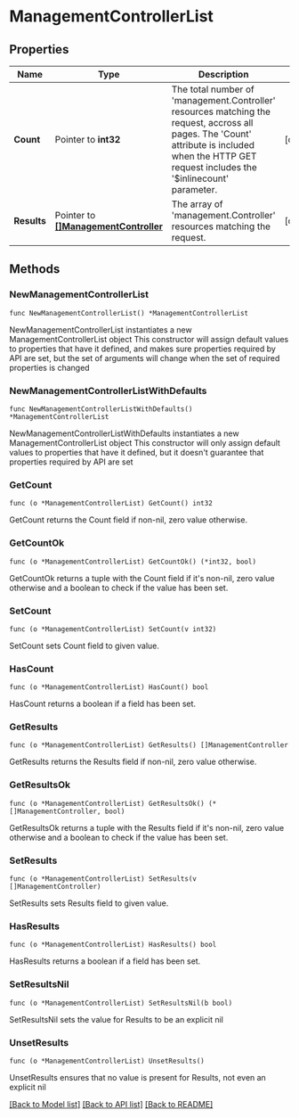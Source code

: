 # ManagementControllerList

## Properties

Name | Type | Description | Notes
------------ | ------------- | ------------- | -------------
**Count** | Pointer to **int32** | The total number of &#39;management.Controller&#39; resources matching the request, accross all pages. The &#39;Count&#39; attribute is included when the HTTP GET request includes the &#39;$inlinecount&#39; parameter. | [optional] 
**Results** | Pointer to [**[]ManagementController**](ManagementController.md) | The array of &#39;management.Controller&#39; resources matching the request. | [optional] 

## Methods

### NewManagementControllerList

`func NewManagementControllerList() *ManagementControllerList`

NewManagementControllerList instantiates a new ManagementControllerList object
This constructor will assign default values to properties that have it defined,
and makes sure properties required by API are set, but the set of arguments
will change when the set of required properties is changed

### NewManagementControllerListWithDefaults

`func NewManagementControllerListWithDefaults() *ManagementControllerList`

NewManagementControllerListWithDefaults instantiates a new ManagementControllerList object
This constructor will only assign default values to properties that have it defined,
but it doesn't guarantee that properties required by API are set

### GetCount

`func (o *ManagementControllerList) GetCount() int32`

GetCount returns the Count field if non-nil, zero value otherwise.

### GetCountOk

`func (o *ManagementControllerList) GetCountOk() (*int32, bool)`

GetCountOk returns a tuple with the Count field if it's non-nil, zero value otherwise
and a boolean to check if the value has been set.

### SetCount

`func (o *ManagementControllerList) SetCount(v int32)`

SetCount sets Count field to given value.

### HasCount

`func (o *ManagementControllerList) HasCount() bool`

HasCount returns a boolean if a field has been set.

### GetResults

`func (o *ManagementControllerList) GetResults() []ManagementController`

GetResults returns the Results field if non-nil, zero value otherwise.

### GetResultsOk

`func (o *ManagementControllerList) GetResultsOk() (*[]ManagementController, bool)`

GetResultsOk returns a tuple with the Results field if it's non-nil, zero value otherwise
and a boolean to check if the value has been set.

### SetResults

`func (o *ManagementControllerList) SetResults(v []ManagementController)`

SetResults sets Results field to given value.

### HasResults

`func (o *ManagementControllerList) HasResults() bool`

HasResults returns a boolean if a field has been set.

### SetResultsNil

`func (o *ManagementControllerList) SetResultsNil(b bool)`

 SetResultsNil sets the value for Results to be an explicit nil

### UnsetResults
`func (o *ManagementControllerList) UnsetResults()`

UnsetResults ensures that no value is present for Results, not even an explicit nil

[[Back to Model list]](../README.md#documentation-for-models) [[Back to API list]](../README.md#documentation-for-api-endpoints) [[Back to README]](../README.md)


